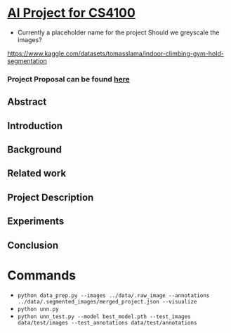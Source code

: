 # [AI Project for CS4100](https://github.com/PaoloLanaro/AI-project)
 - Currently a placeholder name for the project
Should we greyscale the images?

https://www.kaggle.com/datasets/tomasslama/indoor-climbing-gym-hold-segmentation 

### Project Proposal can be found [here](./PROPOSAL.md)

## Abstract

## Introduction

## Background

## Related work

## Project Description

## Experiments

## Conclusion


# Commands
- `python data_prep.py --images ../data/.raw_image --annotations ../data/.segmented_images/merged_project.json --visualize`
- `python unn.py`
- `python unn_test.py --model best_model.pth --test_images data/test/images --test_annotations data/test/annotations`

